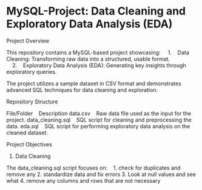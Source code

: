 # MySQL-Project: Data Cleaning and Exploratory Data Analysis (EDA)

Project Overview

This repository contains a MySQL-based project showcasing:
    1.    Data Cleaning: Transforming raw data into a structured, usable format.
    2.    Exploratory Data Analysis (EDA): Generating key insights through exploratory queries.

The project utilizes a sample dataset in CSV format and demonstrates advanced SQL techniques for data cleaning and exploration.

Repository Structure

File/Folder    Description
data.csv    Raw data file used as the input for the project.
data_cleaning.sql    SQL script for cleaning and preprocessing the data.
eda.sql    SQL script for performing exploratory data analysis on the cleaned dataset.

Project Objectives

1. Data Cleaning

The data_cleaning.sql script focuses on:
   1. check for duplicates and remove any
   2. standardize data and fix errors
   3. Look at null values and see what 
   4. remove any columns and rows that are not necessary
